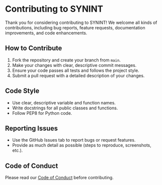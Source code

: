 # Contributing to SYNINT

Thank you for considering contributing to SYNINT! We welcome all kinds of contributions, including bug reports, feature requests, documentation improvements, and code enhancements.

## How to Contribute

1. Fork the repository and create your branch from `main`.
2. Make your changes with clear, descriptive commit messages.
3. Ensure your code passes all tests and follows the project style.
4. Submit a pull request with a detailed description of your changes.

## Code Style
- Use clear, descriptive variable and function names.
- Write docstrings for all public classes and functions.
- Follow PEP8 for Python code.

## Reporting Issues
- Use the GitHub Issues tab to report bugs or request features.
- Provide as much detail as possible (steps to reproduce, screenshots, etc.).

## Code of Conduct
Please read our [Code of Conduct](CODE_OF_CONDUCT.md) before contributing.
